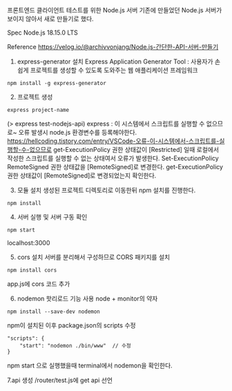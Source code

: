 프론트엔드 클라이언트 테스트를 위한 Node.js 서버
기존에 만들었던 Node.js 서버가 보이지 않아서 새로 만들기로 했다.

Spec
Node.js 18.15.0 LTS

Reference
https://velog.io/@archivvonjang/Node.js-간단한-API-서버-만들기

1. express-generator 설치
Express Application Generator Tool : 사용자가 손쉽게 프로젝트를 생성할 수 있도록 도와주는 웹 애플리케이션 프레임워크
```
npm install -g express-generator
```

2. 프로젝트 생성
```
express project-name
```

(> express test-nodejs-api)
express : 이 시스템에서 스크립트를 실행할 수 없으므로~ 오류 발생시 node.js 환경변수를 등록해야한다.
https://hellcoding.tistory.com/entry/VSCode-오류-이-시스템에서-스크립트를-실행할-수-없으므로
get-ExecutionPolicy
권한 상태값이 [Restricted] 일때
로컬에서 작성한 스크립트를 실행할 수 없는 상태여서 오류가 발생한다.
Set-ExecutionPolicy RemoteSigned
권한 상태값을 [RemoteSigned]로 변경한다.
get-ExecutionPolicy
권한 상태값이 [RemoteSigned]로 변경되었는지 확인한다.

3. 모듈 설치
생성된 프로젝트 디렉토리로 이동한뒤 npm 설치를 진행한다.
```
npm install
```

4. 서버 실행 및 서버 구동 확인
```
npm start
```
localhost:3000

5. cors 설치
서버를 분리해서 구성하므로 CORS 패키지를 설치
```
npm install cors
```
app.js에 cors 코드 추가

6. nodemon
핫리로드 기능 사용
node + monitor의 약자
```
npm install --save-dev nodemon
```

npm이 설치된 이후 package.json의 scripts 수정
```
"scripts": {  
	"start": "nodemon ./bin/www"  // 수정
}
```
npm start 으로 실행했을때 terminal에서 nodemon을 확인한다.

7.api 생성
/router/test.js에 get api 선언
